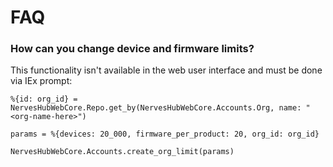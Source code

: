 # FAQ

### How can you change device and firmware limits?

This functionality isn't available in the web user interface and must be done via IEx prompt:

```
%{id: org_id} = NervesHubWebCore.Repo.get_by(NervesHubWebCore.Accounts.Org, name: "<org-name-here>")

params = %{devices: 20_000, firmware_per_product: 20, org_id: org_id}

NervesHubWebCore.Accounts.create_org_limit(params)
```
